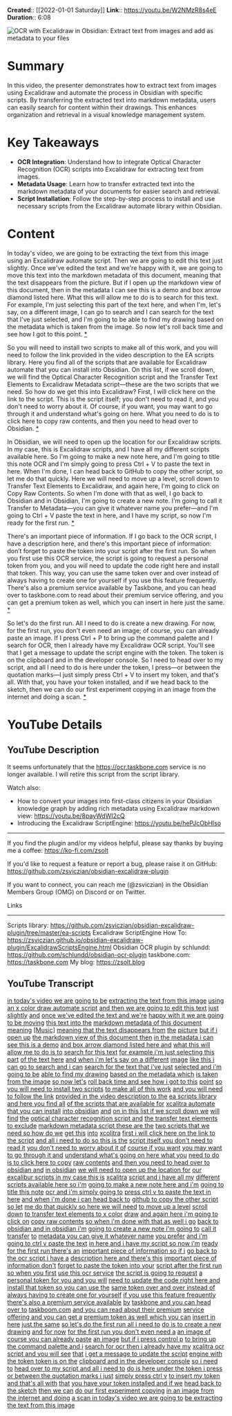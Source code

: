 **Created**:: [[2022-01-01 Saturday]]
**Link**:: https://youtu.be/W2NMzR8s4eE
**Duration**:: 6:08

![OCR with Excalidraw in Obsidian: Extract text from images and add as metadata to your files](https://youtu.be/W2NMzR8s4eE)

# Summary
In this video, the presenter demonstrates how to extract text from images using Excalidraw and automate the process in Obsidian with specific scripts. By transferring the extracted text into markdown metadata, users can easily search for content within their drawings. This enhances organization and retrieval in a visual knowledge management system. 

# Key Takeaways
- **OCR Integration**: Understand how to integrate Optical Character Recognition (OCR) scripts into Excalidraw for extracting text from images.
- **Metadata Usage**: Learn how to transfer extracted text into the markdown metadata of your documents for easier search and retrieval.
- **Script Installation**: Follow the step-by-step process to install and use necessary scripts from the Excalidraw automate library within Obsidian.

# Content
In today's video, we are going to be extracting the text from this image using an Excalidraw automate script. Then we are going to edit this text just slightly. Once we've edited the text and we're happy with it, we are going to move this text into the markdown metadata of this document, meaning that the text disappears from the picture. But if I open up the markdown view of this document, then in the metadata I can see this is a demo and box arrow diamond listed here. What this will allow me to do is to search for this text. For example, I’m just selecting this part of the text here, and when I'm, let's say, on a different image, I can go to search and I can search for the text that I've just selected, and I'm going to be able to find my drawing based on the metadata which is taken from the image. So now let's roll back time and see how I got to this point. [* ](https://youtu.be/W2NMzR8s4eE)

So you will need to install two scripts to make all of this work, and you will need to follow the link provided in the video description to the EA scripts library. Here you find all of the scripts that are available for Excalidraw automate that you can install into Obsidian. On this list, if we scroll down, we will find the Optical Character Recognition script and the Transfer Text Elements to Excalidraw Metadata script—these are the two scripts that we need. So how do we get this into Excalidraw? First, I will click here on the link to the script. This is the script itself; you don't need to read it, and you don't need to worry about it. Of course, if you want, you may want to go through it and understand what's going on here. What you need to do is to click here to copy raw contents, and then you need to head over to Obsidian. [* ](https://youtu.be/W2NMzR8s4eE)

In Obsidian, we will need to open up the location for our Excalidraw scripts. In my case, this is Excalidraw scripts, and I have all my different scripts available here. So I'm going to make a new note here, and I'm going to title this note OCR and I'm simply going to press Ctrl + V to paste the text in here. When I'm done, I can head back to GitHub to copy the other script, so let me do that quickly. Here we will need to move up a level, scroll down to Transfer Text Elements to Excalidraw, and again here, I'm going to click on Copy Raw Contents. So when I'm done with that as well, I go back to Obsidian and in Obsidian, I'm going to create a new note. I'm going to call it Transfer to Metadata—you can give it whatever name you prefer—and I'm going to Ctrl + V paste the text in here, and I have my script, so now I'm ready for the first run. [* ](https://youtu.be/W2NMzR8s4eE)

There's an important piece of information. If I go back to the OCR script, I have a description here, and there's this important piece of information: don’t forget to paste the token into your script after the first run. So when you first use this OCR service, the script is going to request a personal token from you, and you will need to update the code right here and install that token. This way, you can use the same token over and over instead of always having to create one for yourself if you use this feature frequently. There's also a premium service available by Taskbone, and you can head over to taskbone.com to read about their premium service offering, and you can get a premium token as well, which you can insert in here just the same. [* ](https://youtu.be/W2NMzR8s4eE)

So let's do the first run. All I need to do is create a new drawing. For now, for the first run, you don't even need an image; of course, you can already paste an image. If I press Ctrl + P to bring up the command palette and I search for OCR, then I already have my Excalidraw OCR script. You'll see that I get a message to update the script engine with the token. The token is on the clipboard and in the developer console. So I need to head over to my script, and all I need to do is here under the token, I press—or between the quotation marks—I just simply press Ctrl + V to insert my token, and that's all. With that, you have your token installed, and if we head back to the sketch, then we can do our first experiment copying in an image from the internet and doing a scan. [* ](https://youtu.be/W2NMzR8s4eE)

# YouTube Details

## YouTube Description

It seems unfortunately that the https://ocr.taskbone.com service is no longer available. I will retire this script from the script library.

Watch also:
- How to convert your images into first-class citizens in your Obsidian knowledge graph by adding rich metadata using Excalidraw markdown view: https://youtu.be/8payWdWI2cQ
- Introducing the Excalidraw ScriptEngine: https://youtu.be/hePJcObHIso

---------

If you find the plugin and/or my videos helpful, please say thanks by buying me a coffee: https://ko-fi.com/zsolt

If you'd like to request a feature or report a bug, please raise it on GitHub: https://github.com/zsviczian/obsidian-excalidraw-plugin

If you want to connect, you can reach me (@zsviczian) in the Obsidian Members Group (OMG) on Discord or on Twitter.

Links

---------

Scripts library: https://github.com/zsviczian/obsidian-excalidraw-plugin/tree/master/ea-scripts
Excalidraw ScriptEngine How To: https://zsviczian.github.io/obsidian-excalidraw-plugin/ExcalidrawScriptsEngine.html
Obsidian OCR plugin by schlundd: https://github.com/schlundd/obsidian-ocr-plugin
taskbone.com: https://taskbone.com
My blog: https://zsolt.blog

## YouTube Transcript

[in today's video we are going to be](https://youtu.be/W2NMzR8s4eE?t=0) [extracting the text from this image](https://youtu.be/W2NMzR8s4eE?t=2) [using an x color draw automate script](https://youtu.be/W2NMzR8s4eE?t=5) [and then we are going to edit this text](https://youtu.be/W2NMzR8s4eE?t=8) [just slightly](https://youtu.be/W2NMzR8s4eE?t=12) [and](https://youtu.be/W2NMzR8s4eE?t=14) [once we've edited the text and we're](https://youtu.be/W2NMzR8s4eE?t=16) [happy with it we are going to be moving](https://youtu.be/W2NMzR8s4eE?t=18) [this text into the](https://youtu.be/W2NMzR8s4eE?t=21) [markdown metadata of this document](https://youtu.be/W2NMzR8s4eE?t=23) [meaning](https://youtu.be/W2NMzR8s4eE?t=26) [[Music]](https://youtu.be/W2NMzR8s4eE?t=28) [meaning that the text disappears from](https://youtu.be/W2NMzR8s4eE?t=30) [the](https://youtu.be/W2NMzR8s4eE?t=33) [picture](https://youtu.be/W2NMzR8s4eE?t=34) [but if i open up](https://youtu.be/W2NMzR8s4eE?t=36) [the markdown view of this document then](https://youtu.be/W2NMzR8s4eE?t=38) [in the metadata i can see this is a demo](https://youtu.be/W2NMzR8s4eE?t=41) [and box arrow diamond listed here and](https://youtu.be/W2NMzR8s4eE?t=44) [what this will allow me to do is to](https://youtu.be/W2NMzR8s4eE?t=48) [search for this text](https://youtu.be/W2NMzR8s4eE?t=51) [for example i'm just selecting this part](https://youtu.be/W2NMzR8s4eE?t=52) [of the text here](https://youtu.be/W2NMzR8s4eE?t=55) [and when i'm let's say on a different](https://youtu.be/W2NMzR8s4eE?t=57) [image](https://youtu.be/W2NMzR8s4eE?t=60) [like this i can go to search and i can](https://youtu.be/W2NMzR8s4eE?t=61) [search for the text that i've just](https://youtu.be/W2NMzR8s4eE?t=65) [selected and i'm going to be](https://youtu.be/W2NMzR8s4eE?t=67) [able to find my drawing](https://youtu.be/W2NMzR8s4eE?t=70) [based on the metadata which](https://youtu.be/W2NMzR8s4eE?t=73) [is taken from the image](https://youtu.be/W2NMzR8s4eE?t=76) [so now let's](https://youtu.be/W2NMzR8s4eE?t=79) [roll back time and see how i got to this](https://youtu.be/W2NMzR8s4eE?t=80) [point](https://youtu.be/W2NMzR8s4eE?t=83) [so you will need to install two scripts](https://youtu.be/W2NMzR8s4eE?t=93) [to make all of this work](https://youtu.be/W2NMzR8s4eE?t=96) [and you will need to follow the link](https://youtu.be/W2NMzR8s4eE?t=98) [provided in the video description to the](https://youtu.be/W2NMzR8s4eE?t=100) [ea scripts library and here you find all](https://youtu.be/W2NMzR8s4eE?t=103) [of the scripts that are available for](https://youtu.be/W2NMzR8s4eE?t=107) [xcalitra automate that you can install](https://youtu.be/W2NMzR8s4eE?t=109) [into obsidian](https://youtu.be/W2NMzR8s4eE?t=113) [and](https://youtu.be/W2NMzR8s4eE?t=114) [on in this list if we scroll down we](https://youtu.be/W2NMzR8s4eE?t=115) [will find](https://youtu.be/W2NMzR8s4eE?t=119) [the](https://youtu.be/W2NMzR8s4eE?t=120) [optical character recognition script and](https://youtu.be/W2NMzR8s4eE?t=121) [the transfer text elements to exclude](https://youtu.be/W2NMzR8s4eE?t=124) [markdown metadata script these are the](https://youtu.be/W2NMzR8s4eE?t=127) [two scripts that we need so how do we](https://youtu.be/W2NMzR8s4eE?t=130) [get this](https://youtu.be/W2NMzR8s4eE?t=132) [into](https://youtu.be/W2NMzR8s4eE?t=133) [xcolitra](https://youtu.be/W2NMzR8s4eE?t=134) [first i will click here on the link to](https://youtu.be/W2NMzR8s4eE?t=136) [the script](https://youtu.be/W2NMzR8s4eE?t=139) [and all i need to do so this is the](https://youtu.be/W2NMzR8s4eE?t=140) [script itself you don't need to read it](https://youtu.be/W2NMzR8s4eE?t=143) [you don't need to worry about it of](https://youtu.be/W2NMzR8s4eE?t=145) [course if you want](https://youtu.be/W2NMzR8s4eE?t=146) [you may want to go through it and](https://youtu.be/W2NMzR8s4eE?t=148) [understand what's going on here what you](https://youtu.be/W2NMzR8s4eE?t=150) [need to do is to click here to copy](https://youtu.be/W2NMzR8s4eE?t=152) [raw contents](https://youtu.be/W2NMzR8s4eE?t=156) [and then you need to head over to](https://youtu.be/W2NMzR8s4eE?t=158) [obsidian and](https://youtu.be/W2NMzR8s4eE?t=160) [in obsidian](https://youtu.be/W2NMzR8s4eE?t=162) [we will need to open up the location for](https://youtu.be/W2NMzR8s4eE?t=164) [our excalibur scripts in my case this is](https://youtu.be/W2NMzR8s4eE?t=167) [xcalitra](https://youtu.be/W2NMzR8s4eE?t=170) [script and i have all my](https://youtu.be/W2NMzR8s4eE?t=172) [different scripts available here so i'm](https://youtu.be/W2NMzR8s4eE?t=174) [going to make a new note here and i'm](https://youtu.be/W2NMzR8s4eE?t=177) [going to title this note](https://youtu.be/W2NMzR8s4eE?t=179) [ocr and i'm simply going to](https://youtu.be/W2NMzR8s4eE?t=182) [press ctrl v to paste the text in here](https://youtu.be/W2NMzR8s4eE?t=185) [and when i'm done i can head back to](https://youtu.be/W2NMzR8s4eE?t=190) [github to copy the other script so let](https://youtu.be/W2NMzR8s4eE?t=193) [me do that quickly so here we will need](https://youtu.be/W2NMzR8s4eE?t=195) [to move up a level](https://youtu.be/W2NMzR8s4eE?t=197) [scroll down](https://youtu.be/W2NMzR8s4eE?t=200) [to transfer text elements to x color](https://youtu.be/W2NMzR8s4eE?t=202) [draw](https://youtu.be/W2NMzR8s4eE?t=204) [and again here i'm going to click on](https://youtu.be/W2NMzR8s4eE?t=205) [copy raw contents](https://youtu.be/W2NMzR8s4eE?t=209) [so when i'm done with that as well i go](https://youtu.be/W2NMzR8s4eE?t=211) [back to obsidian and in obsidian i'm](https://youtu.be/W2NMzR8s4eE?t=214) [going to create a new note i'm going to](https://youtu.be/W2NMzR8s4eE?t=216) [call it](https://youtu.be/W2NMzR8s4eE?t=219) [transfer](https://youtu.be/W2NMzR8s4eE?t=220) [to](https://youtu.be/W2NMzR8s4eE?t=222) [metadata you can give it whatever name](https://youtu.be/W2NMzR8s4eE?t=223) [you prefer](https://youtu.be/W2NMzR8s4eE?t=226) [and i'm going to ctrl v paste the text](https://youtu.be/W2NMzR8s4eE?t=227) [in here and i have my script so now i'm](https://youtu.be/W2NMzR8s4eE?t=231) [ready for the first run there's an](https://youtu.be/W2NMzR8s4eE?t=234) [important piece of information so if i](https://youtu.be/W2NMzR8s4eE?t=236) [go back to the ocr script i have a](https://youtu.be/W2NMzR8s4eE?t=239) [description here and there's this](https://youtu.be/W2NMzR8s4eE?t=241) [important piece of information don't](https://youtu.be/W2NMzR8s4eE?t=243) [forget to paste the token into your](https://youtu.be/W2NMzR8s4eE?t=245) [script after the first run](https://youtu.be/W2NMzR8s4eE?t=248) [so when you first](https://youtu.be/W2NMzR8s4eE?t=250) [use this ocr service](https://youtu.be/W2NMzR8s4eE?t=252) [the script is going to request](https://youtu.be/W2NMzR8s4eE?t=254) [a personal token for you and you will](https://youtu.be/W2NMzR8s4eE?t=257) [need to update the code right here and](https://youtu.be/W2NMzR8s4eE?t=259) [install that token so you can use the](https://youtu.be/W2NMzR8s4eE?t=262) [same token over and over instead of](https://youtu.be/W2NMzR8s4eE?t=265) [always having to create one for yourself](https://youtu.be/W2NMzR8s4eE?t=267) [if you use this feature frequently](https://youtu.be/W2NMzR8s4eE?t=271) [there's also a premium service available](https://youtu.be/W2NMzR8s4eE?t=273) [by](https://youtu.be/W2NMzR8s4eE?t=277) [taskbone and you can head over to](https://youtu.be/W2NMzR8s4eE?t=278) [taskboom.com](https://youtu.be/W2NMzR8s4eE?t=280) [and you can read about their premium](https://youtu.be/W2NMzR8s4eE?t=282) [service offering and you can get a](https://youtu.be/W2NMzR8s4eE?t=285) [premium token as well which you can](https://youtu.be/W2NMzR8s4eE?t=288) [insert in here](https://youtu.be/W2NMzR8s4eE?t=291) [just the same](https://youtu.be/W2NMzR8s4eE?t=293) [so let's do the first run all i need to](https://youtu.be/W2NMzR8s4eE?t=294) [do is to create a new drawing](https://youtu.be/W2NMzR8s4eE?t=298) [and for now](https://youtu.be/W2NMzR8s4eE?t=300) [for the first run you don't even need a](https://youtu.be/W2NMzR8s4eE?t=301) [an image of course you can already paste](https://youtu.be/W2NMzR8s4eE?t=304) [an image](https://youtu.be/W2NMzR8s4eE?t=306) [but if i press control p](https://youtu.be/W2NMzR8s4eE?t=308) [to bring up the command palette and i](https://youtu.be/W2NMzR8s4eE?t=311) [search for ocr then i already have my](https://youtu.be/W2NMzR8s4eE?t=314) [xcalitra ocr script and you will see](https://youtu.be/W2NMzR8s4eE?t=317) [that](https://youtu.be/W2NMzR8s4eE?t=320) [i get a message to update the script](https://youtu.be/W2NMzR8s4eE?t=321) [engine with the token token is on the](https://youtu.be/W2NMzR8s4eE?t=324) [clipboard and in the developer console](https://youtu.be/W2NMzR8s4eE?t=326) [so i need to](https://youtu.be/W2NMzR8s4eE?t=330) [head over to my script and all i need to](https://youtu.be/W2NMzR8s4eE?t=331) [do is here under the token i press](https://youtu.be/W2NMzR8s4eE?t=335) [or between the quotation marks i just](https://youtu.be/W2NMzR8s4eE?t=338) [simply press ctrl v](https://youtu.be/W2NMzR8s4eE?t=341) [to insert my token and that's all with](https://youtu.be/W2NMzR8s4eE?t=343) [that](https://youtu.be/W2NMzR8s4eE?t=346) [you have your token installed and if we](https://youtu.be/W2NMzR8s4eE?t=346) [head back to the sketch](https://youtu.be/W2NMzR8s4eE?t=350) [then we can](https://youtu.be/W2NMzR8s4eE?t=353) [do our first experiment copying](https://youtu.be/W2NMzR8s4eE?t=354) [in an image from the internet and doing](https://youtu.be/W2NMzR8s4eE?t=357) [a scan in today's video we are going to](https://youtu.be/W2NMzR8s4eE?t=361) [be extracting the text from this image](https://youtu.be/W2NMzR8s4eE?t=364) 

